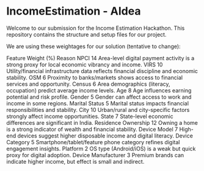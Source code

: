 # IncomeEstimation - AIdea
Welcome to our submission for the Income Estimation Hackathon. This repository contains the structure and setup files for our project.

We are using these weightages for our solution (tentative to change):

Feature		Weight (%)	Reason
NPCI			14	Area-level digital payment activity is a strong proxy for local economic vibrancy and income.
VIRS			10	Utility/financial infrastructure data reflects financial discipline and economic stability.
OSM			6	Proximity to banks/markets shows access to financial services and opportunity.
Census			6	Area demographics (literacy, occupation) predict average income levels.
Age			8	Age influences earning potential and risk profile.
Gender			5	Gender can affect access to work and income in some regions.
Marital Status		5	Marital status impacts financial responsibilities and stability.
City			10	Urban/rural and city-specific factors strongly affect income opportunities.
State			7	State-level economic differences are significant in India.
Residence Ownership	12	Owning a home is a strong indicator of wealth and financial stability.
Device Model		7	High-end devices suggest higher disposable income and digital literacy.
Device Category		5	Smartphone/tablet/feature phone category refines digital engagement insights.
Platform		2	OS type (Android/iOS) is a weak but quick proxy for digital adoption.
Device Manufacturer	3	Premium brands can indicate higher income, but effect is small and indirect.